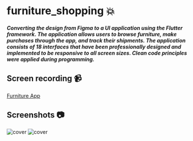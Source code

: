 # furniture_shopping 💥


##### Converting the design from Figma to a UI application using the Flutter framework. The application allows users to browse furniture, make purchases through the app, and track their shipments. The application consists of 18 interfaces that have been professionally designed and implemented to be responsive to all screen sizes. Clean code principles were applied during programming.



## Screen recording 📹

[Furniture App](https://github.com/Aya-Dahlan/Furniture-Shopping-App/raw/main/assets/86652572/cedebe2f-d6fc-43e9-ac08-0028f81d7987)



## Screenshots 📷
<img src="https://github.com/Aya-Dahlan/Furniture-Shopping-App/assets/86652572/d665cf50-2035-4db0-95a6-dd08f6adcc19" alt="cover">


<img src="https://github.com/Aya-Dahlan/Furniture-Shopping-App/assets/86652572/ccf23f13-6259-4b81-b0bb-b26015472579" alt="cover">
